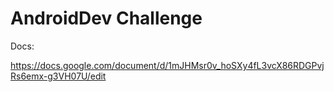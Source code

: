 # AndroidDev Challenge

Docs:

https://docs.google.com/document/d/1mJHMsr0v_hoSXy4fL3vcX86RDGPvjRs6emx-g3VH07U/edit
